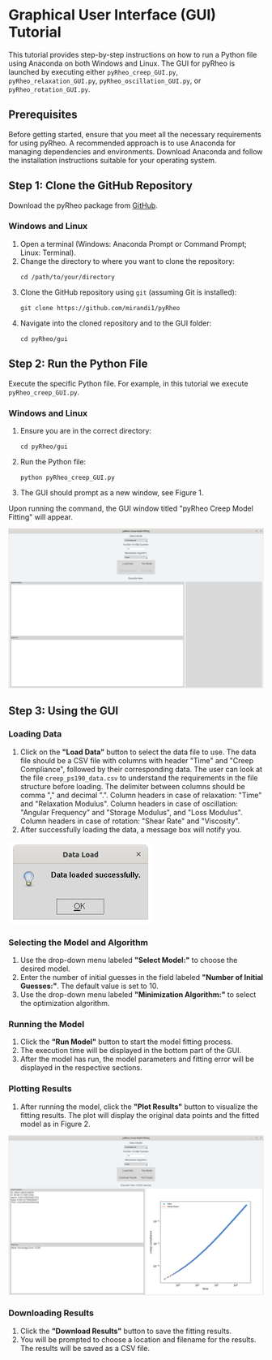 # Graphical User Interface (GUI) Tutorial

This tutorial provides step-by-step instructions on how to run a Python file using Anaconda on both Windows and Linux. The GUI for pyRheo is launched by executing either `pyRheo_creep_GUI.py`, `pyRheo_relaxation_GUI.py`, `pyRheo_oscillation_GUI.py`, or `pyRheo_rotation_GUI.py`.

## Prerequisites
Before getting started, ensure that you meet all the necessary requirements for using pyRheo. A recommended approach is to use Anaconda for managing dependencies and environments. Download Anaconda and follow the installation instructions suitable for your operating system.

## Step 1: Clone the GitHub Repository
Download the pyRheo package from [GitHub](https://github.com/mirandi1/pyRheo).

### Windows and Linux
1. Open a terminal (Windows: Anaconda Prompt or Command Prompt; Linux: Terminal).
2. Change the directory to where you want to clone the repository:
    ```shell
    cd /path/to/your/directory
    ```
3. Clone the GitHub repository using `git` (assuming Git is installed):
    ```shell
    git clone https://github.com/mirandi1/pyRheo
    ```
4. Navigate into the cloned repository and to the GUI folder:
    ```shell
    cd pyRheo/gui
    ```

## Step 2: Run the Python File
Execute the specific Python file. For example, in this tutorial we execute `pyRheo_creep_GUI.py`.

### Windows and Linux
1. Ensure you are in the correct directory:
    ```shell
    cd pyRheo/gui
    ```
2. Run the Python file:
    ```shell
    python pyRheo_creep_GUI.py
    ```
3. The GUI should prompt as a new window, see Figure 1.

Upon running the command, the GUI window titled "pyRheo Creep Model Fitting" will appear.

![Screenshot of the pyRheo GUI - Initial screen](screenshots/screenshot_pyRheo_GUI_initial.png)

## Step 3: Using the GUI

### Loading Data
1. Click on the **"Load Data"** button to select the data file to use. The data file should be a CSV file with columns with header "Time" and "Creep Compliance", followed by their corresponding data. The user can look at the file `creep_ps190_data.csv` to understand the requirements in the file structure before loading. The delimiter between columns should be comma "," and decimal ".". Column headers in case of relaxation: "Time" and "Relaxation Modulus". Column headers in case of oscillation: "Angular Frequency" and "Storage Modulus", and "Loss Modulus". Column headers in case of rotation: "Shear Rate" and "Viscosity".
2. After successfully loading the data, a message box will notify you.

![Successful data load prompt](screenshots/screenshot_pyRheo_GUI_load.png)

### Selecting the Model and Algorithm
1. Use the drop-down menu labeled **"Select Model:"** to choose the desired model.
2. Enter the number of initial guesses in the field labeled **"Number of Initial Guesses:"**. The default value is set to 10.
3. Use the drop-down menu labeled **"Minimization Algorithm:"** to select the optimization algorithm.

### Running the Model
1. Click the **"Run Model"** button to start the model fitting process.
2. The execution time will be displayed in the bottom part of the GUI.
3. After the model has run, the model parameters and fitting error will be displayed in the respective sections.

### Plotting Results
1. After running the model, click the **"Plot Results"** button to visualize the fitting results. The plot will display the original data points and the fitted model as in Figure 2.

![Screenshot of pyRheo GUI - After loading and modeling data](screenshots/screenshot_pyRheo_GUI_plot.png)

### Downloading Results
1. Click the **"Download Results"** button to save the fitting results.
2. You will be prompted to choose a location and filename for the results. The results will be saved as a CSV file.
